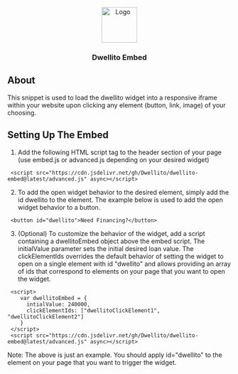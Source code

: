 <!-- Improved compatibility of back to top link: See: https://github.com/othneildrew/Best-README-Template/pull/73 -->

<a name="readme-top"></a>

<!-- PROJECT LOGO -->
<div align="center">
 <a href="https://dwellito.com">
    <img src="https://avatars.githubusercontent.com/u/83094440?s=200&v=4" alt="Logo" width="80" height="80">
  </a>
  <h3 align="center">Dwellito Embed</h3>
</div>
  
  <!-- ABOUT THE PROJECT -->

## About

This snippet is used to load the dwellito widget into a responsive iframe within your website upon clicking any element (button, link, image) of your choosing.

## Setting Up The Embed

1. Add the following HTML script tag to the header section of your page (use embed.js or advanced.js depending on your desired widget)

```
 <script src="https://cdn.jsdelivr.net/gh/Dwellito/dwellito-embed@latest/advanced.js" async></script>
```

2. To add the open widget behavior to the desired element, simply add the id dwellito to the element. The example below is used to add the open widget behavior to a button.

```
 <button id="dwellito">Need Financing?</button>
```

3. (Optional) To customize the behavior of the widget, add a script containing a dwellitoEmbed object above the embed script. The initialValue parameter sets the initial desired loan value. The clickElementIds overrides the default behavior of setting the widget to open on a single element with id "dwellito" and allows providing an array of ids that correspond to elements on your page that you want to open the widget.

```
 <script>
    var dwellitoEmbed = {
      intialValue: 240000,
      clickElementIds: ["dwellitoClickElement1", "dwellitoClickElement2"]
    }
 </script>
 <script src="https://cdn.jsdelivr.net/gh/Dwellito/dwellito-embed@latest/advanced.js" async></script>
```

Note: The above is just an example. You should apply id="dwellito" to the element on your page that you want to trigger the widget.

